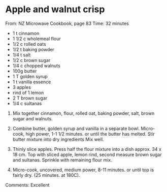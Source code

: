 # Apple and walnut crisp
From: NZ Microwave Cookbook, page 83
Time: 32 minutes

* 1 t cinnamon
* 1 1/2 c wholemeal flour
* 1/2 c rolled oats
* 1/2 t baking powder
* 1/4 t salt
* 1/2 c brown sugar
* 1/4 c chopped walnuts
* 100g butter
* 1 T golden syrup
* 1 t vanilla essence
* 3 apples
* rind of 1 lemon
* 2 T brown sugar
* 1/4 c sultanas

1.  Mix together cinnamon, flour, rolled oat, baking powder, salt, brown sugar and walnuts.

2.  Combine butter, golden syrup and vanilla in a separate bowl.  Micro-cook, high power, 1-1 1/2 minutes. or until the butter has melted.  Stir butter mixture into dry ingredients  Mix well.

3.  Thinly slice apples.  Press half the flour mixture into a dish approx. 34 x 18 cm.  Top with sliced apple, lemon rind, second measure brown sugar and sultanas.  Sprinkle with remaining flour mix.

4.  Micro-cook, uncovered, medium power, 8-11 minutes. or until top is fairly dry.  (25 minutes. at 180C).

Comments: Excellent

